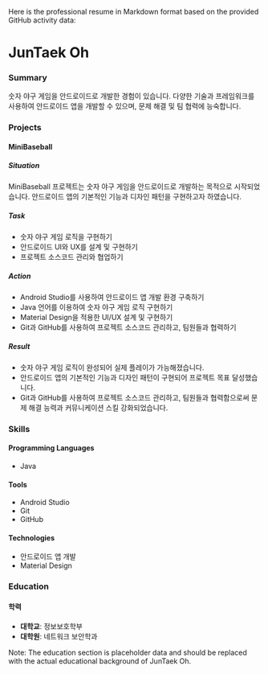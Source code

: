 Here is the professional resume in Markdown format based on the provided GitHub activity data:

**JunTaek Oh**
================

### Summary
숫자 야구 게임을 안드로이드로 개발한 경험이 있습니다. 다양한 기술과 프레임워크를 사용하여 안드로이드 앱을 개발할 수 있으며, 문제 해결 및 팀 협력에 능숙합니다.

### Projects
#### MiniBaseball
##### **Situation**
MiniBaseball 프로젝트는 숫자 야구 게임을 안드로이드로 개발하는 목적으로 시작되었습니다. 안드로이드 앱의 기본적인 기능과 디자인 패턴을 구현하고자 하였습니다.

##### **Task**
* 숫자 야구 게임 로직을 구현하기
* 안드로이드 UI와 UX를 설계 및 구현하기
* 프로젝트 소스코드 관리와 협업하기

##### **Action**
* Android Studio를 사용하여 안드로이드 앱 개발 환경 구축하기
* Java 언어를 이용하여 숫자 야구 게임 로직 구현하기
* Material Design을 적용한 UI/UX 설계 및 구현하기
* Git과 GitHub를 사용하여 프로젝트 소스코드 관리하고, 팀원들과 협력하기

##### **Result**
* 숫자 야구 게임 로직이 완성되어 실제 플레이가 가능해졌습니다.
* 안드로이드 앱의 기본적인 기능과 디자인 패턴이 구현되어 프로젝트 목표 달성했습니다.
* Git과 GitHub를 사용하여 프로젝트 소스코드 관리하고, 팀원들과 협력함으로써 문제 해결 능력과 커뮤니케이션 스킬 강화되었습니다.

### Skills
#### Programming Languages
* Java

#### Tools
* Android Studio
* Git
* GitHub

#### Technologies
* 안드로이드 앱 개발
* Material Design

### Education
#### 학력
* **대학교**: 정보보호학부
* **대학원**: 네트워크 보안학과

Note: The education section is placeholder data and should be replaced with the actual educational background of JunTaek Oh.